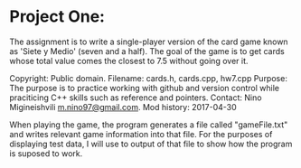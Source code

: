# Project One:

The assignment is to write a single-player version of the card game known as 'Siete y Medio' (seven and a half).
The goal of the game is to get cards whose total value comes the closest to 7.5 without going over it. 

Copyright: Public domain.
Filename:  cards.h, cards.cpp, hw7.cpp
Purpose:   The purpose is to practice working with github and version control while praciticing C++ skills such as reference and pointers. 
Contact:   Nino Migineishvili <m.nino97@gmail.com>.
Mod history:   2017-04-30

When playing the game, the program generates a file called "gameFile.txt" and writes relevant game information into that file. For the purposes of displaying test data, I will use to output of that file to show how the program is suposed to work. 

